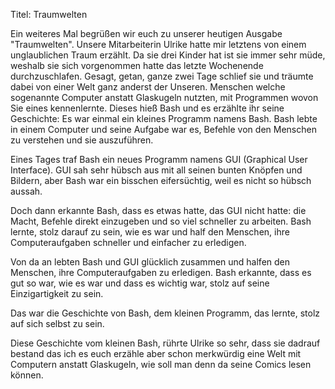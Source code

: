 Titel: Traumwelten


Ein weiteres Mal begrüßen wir euch zu unserer heutigen Ausgabe "Traumwelten".
Unsere Mitarbeiterin Ulrike hatte mir letztens von einem unglaublichen Traum erzählt.
Da sie drei Kinder hat ist sie immer sehr müde, weshalb sie sich vorgenommen hatte das letzte Wochenende durchzuschlafen. 
Gesagt, getan, ganze zwei Tage schlief sie und träumte dabei von einer Welt ganz anderst der Unseren. 
Menschen welche sogenannte Computer anstatt Glaskugeln nutzten, mit Programmen wovon Sie eines kennenlernte.
Dieses hieß Bash und es erzählte ihr seine Geschichte:
Es war einmal ein kleines Programm namens Bash. Bash lebte in einem Computer und seine Aufgabe war es, Befehle von den Menschen zu verstehen und sie auszuführen.

Eines Tages traf Bash ein neues Programm namens GUI (Graphical User Interface). GUI sah sehr hübsch aus mit all seinen bunten Knöpfen und Bildern, aber Bash war ein bisschen eifersüchtig, weil es nicht so hübsch aussah.

Doch dann erkannte Bash, dass es etwas hatte, das GUI nicht hatte: die Macht, Befehle direkt einzugeben und so viel schneller zu arbeiten. Bash lernte, stolz darauf zu sein, wie es war und half den Menschen, ihre Computeraufgaben schneller und einfacher zu erledigen.

Von da an lebten Bash und GUI glücklich zusammen und halfen den Menschen, ihre Computeraufgaben zu erledigen. Bash erkannte, dass es gut so war, wie es war und dass es wichtig war, stolz auf seine Einzigartigkeit zu sein.

Das war die Geschichte von Bash, dem kleinen Programm, das lernte, stolz auf sich selbst zu sein.

Diese Geschichte vom kleinen Bash, rührte Ulrike so sehr, dass sie dadrauf bestand das ich es euch erzähle aber schon merkwürdig eine Welt mit Computern anstatt Glaskugeln, wie soll man denn da seine Comics lesen können.